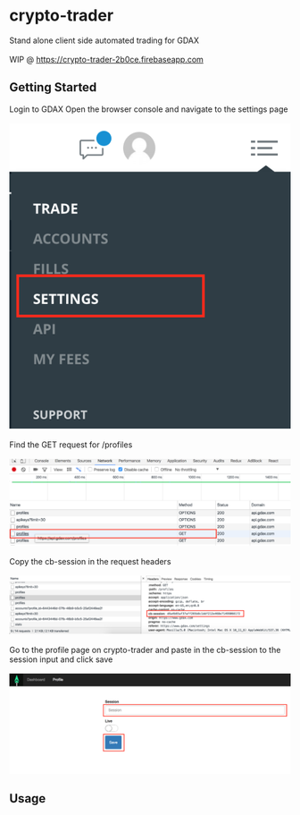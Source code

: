 # crypto-trader

Stand alone client side automated trading for GDAX
</br>
</br>
WIP @ https://crypto-trader-2b0ce.firebaseapp.com

## Getting Started

Login to GDAX
Open the browser console and navigate to the settings page
</br>
</br>
![Step 1](/public/step1.png?raw=true)
</br>
</br>
Find the GET request for /profiles
</br>
</br>
![Step 2](/public/step2.png?raw=true)
</br>
</br>
Copy the cb-session in the request headers
</br>
</br>
![Step 3](/public/step3.png?raw=true)
</br>
</br>
Go to the profile page on crypto-trader and paste in the cb-session to the session input and click save
</br>
</br>
![Step 4](/public/step4.png?raw=true)

## Usage
